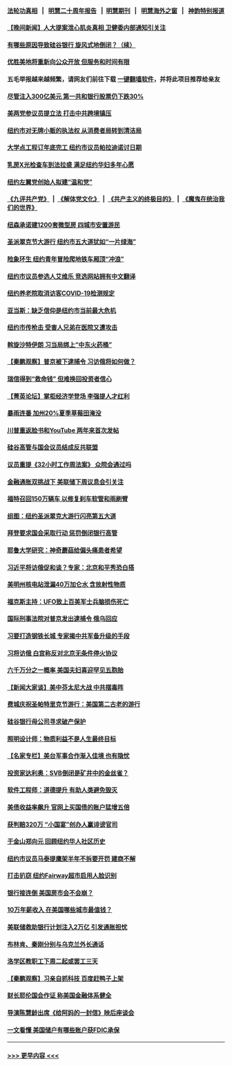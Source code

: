 #### [法轮功真相](https://github.com/gfw-breaker/truth/blob/master/README.md?t=0) &nbsp;&nbsp;|&nbsp;&nbsp; [明慧二十周年报告](https://github.com/gfw-breaker/mh-reports/blob/master/README.md?t=0) &nbsp;&nbsp;|&nbsp;&nbsp;[明慧期刊](https://github.com/gfw-breaker/mh-qikan) &nbsp;&nbsp;|&nbsp;&nbsp; [明慧海外之窗](https://github.com/gfw-breaker/mh-news/blob/master/README.md?t=0) &nbsp;&nbsp;|&nbsp;&nbsp; [神韵特别报道](https://github.com/gfw-breaker/mh-news/blob/master/shenyun.md?t=0)
#### [【晚间新闻】人大提案泄心肌炎真相 卫健委内部通知引关注](../pages/nsc412/n13952941.md?t=03181843) 
#### [有哪些原因导致硅谷银行 旋风式地倒闭？（续）](../pages/nsc412/n13952975.md?t=03181843) 
#### [优胜美地将重新向公众开放 但服务和时间有限](../pages/nsc412/n13952960.md?t=03181843) 
#### 五毛举报越来越频繁，请网友们前往下载 [一键翻墙软件](https://github.com/gfw-breaker/ssr-accounts)，并将此项目推荐给亲友
#### [尽管注入300亿美元 第一共和银行股票仍下跌30%](../pages/nsc412/n13952956.md?t=03181843) 
#### [美两党参议员提立法 打击中共跨境镇压](../pages/nsc412/n13952926.md?t=03181843) 
#### [纽约市对无牌小贩的执法权 从消费者局转到清洁局](../pages/nsc412/n13952893.md?t=03181843) 
#### [大学点工程订年底完工 纽约市议员帕拉迪诺讨日期](../pages/nsc412/n13952896.md?t=03181843) 
#### [乳房X光检查车到法拉盛 满足纽约华妇多年心愿](../pages/nsc412/n13952908.md?t=03181843) 
#### [纽约左翼党创始人拟建“温和党”](../pages/nsc412/n13952881.md?t=03181843) 
#### [《九评共产党》](https://github.com/begood0513/9ping.md/blob/master/README.md) &nbsp;|&nbsp; [《解体党文化》](../../../../jtdwh.md/blob/master/README.md)  &nbsp;|&nbsp; [《共产主义的终极目的》](../../../../gczydzjmd.md/blob/master/README.md) &nbsp;|&nbsp; [《魔鬼在统治我们的世界》](../../../../mgztzwmdsj.md/blob/master/README.md) 
#### [纽森承诺建1200套微型房 四城市安置游民](../pages/nsc412/n13952901.md?t=03181843) 
#### [圣派翠克节大游行 纽约市五大道犹如“一片绿海”](../pages/nsc412/n13952890.md?t=03181843) 
#### [险象环生 纽约青年冒险爬地铁车厢顶“冲浪”](../pages/nsc412/n13952906.md?t=03181843) 
#### [纽约市议员参选人艾维乐 竞选网站拥有中文翻译](../pages/nsc412/n13952912.md?t=03181843) 
#### [纽约养老院取消访客COVID-19检测规定](../pages/nsc412/n13952913.md?t=03181843) 
#### [亚当斯：缺乏信仰是纽约市当前最大危机](../pages/nsc412/n13952915.md?t=03181843) 
#### [纽约市传枪击 受害人兄弟在医院又遭攻击](../pages/nsc412/n13952917.md?t=03181843) 
#### [斡旋沙特伊朗 习当局绑上“中东火药桶”](../pages/nsc412/n13952645.md?t=03181843) 
#### [【秦鹏观察】普京被下逮捕令 习访俄将如何做？](../pages/nsc412/n13952697.md?t=03181843) 
#### [瑞信得到“救命钱” 但难换回投资者信心](../pages/nsc412/n13952721.md?t=03181843) 
#### [【菁英论坛】掌柜经济学登场 李强提人才红利](../pages/nsc412/n13952624.md?t=03181843) 
#### [暴雨连番 加州20%夏季草莓田淹没](../pages/nsc412/n13952723.md?t=03181843) 
#### [川普重返脸书和YouTube 两年来首次发帖](../pages/nsc412/n13952650.md?t=03181843) 
#### [硅谷高管与国会议员结成反共联盟](../pages/nsc412/n13952574.md?t=03181843) 
#### [议员重提《32小时工作周法案》 众院会通过吗](../pages/nsc412/n13952652.md?t=03181843) 
#### [金融通胀双挑战下 美联储下周议息会引关注](../pages/nsc412/n13952642.md?t=03181843) 
#### [福特召回150万辆车 以修复刹车软管和雨刷臂](../pages/nsc412/n13952651.md?t=03181843) 
#### [组图：纽约圣派翠克大游行闪亮第五大道](../pages/nsc412/n13952657.md?t=03181843) 
#### [拜登要求国会采取行动 惩罚倒闭银行高管](../pages/nsc412/n13952592.md?t=03181843) 
#### [耶鲁大学研究：神奇蘑菇给偏头痛患者希望](../pages/nsc412/n13952598.md?t=03181843) 
#### [习近平将访俄促和谈？专家：北京和平秀恐白搭](../pages/nsc412/n13952569.md?t=03181843) 
#### [美明州核电站泄漏40万加仑水 含放射性物质](../pages/nsc412/n13952549.md?t=03181843) 
#### [福克斯主持：UFO致上百美军士兵脑损伤死亡](../pages/nsc412/n13952579.md?t=03181843) 
#### [国际刑事法院对普京发出逮捕令 俄乌回应](../pages/nsc412/n13952577.md?t=03181843) 
#### [习要打造钢铁长城 专家揭中共军备升级的手段](../pages/nsc412/n13951822.md?t=03181843) 
#### [习将访俄 白宫称反对北京无条件停火协议](../pages/nsc412/n13952582.md?t=03181843) 
#### [六千万分之一概率 美国夫妇喜迎罕见五胞胎](../pages/nsc412/n13952236.md?t=03181843) 
#### [【新闻大家谈】美中芬太尼大战 中共摆毒阵](../pages/nsc412/n13952480.md?t=03181843) 
#### [费城庆祝圣帕特里克节游行：美国第二古老的游行](../pages/nsc412/n13952546.md?t=03181843) 
#### [硅谷银行母公司寻求破产保护](../pages/nsc412/n13952539.md?t=03181843) 
#### [照明设计师：物质利益不是人生最终目标](../pages/nsc412/n13951741.md?t=03181843) 
#### [【名家专栏】美台军事合作渐入佳境 也有隐忧](../pages/nsc412/n13951616.md?t=03181843) 
#### [投资家达利奥：SVB倒闭是矿井中的金丝雀？](../pages/nsc412/n13952322.md?t=03181843) 
#### [软件工程师：道德提升 有助人类避免毁灭](../pages/nsc412/n13950134.md?t=03181843) 
#### [美债收益率飙升 官网上买国债的账户猛增五倍](../pages/nsc412/n13952047.md?t=03181843) 
#### [获判赔320万 “小国宴”创办人赢诽谤官司](../pages/nsc412/n13952091.md?t=03181843) 
#### [于金山郑向元 回顾纽约华人社区历史](../pages/nsc412/n13952102.md?t=03181843) 
#### [纽约市议员马泰提鹰架半年不拆要开罚 建商不解](../pages/nsc412/n13952105.md?t=03181843) 
#### [打击扒窃 纽约Fairway超市启用人脸识别](../pages/nsc412/n13952087.md?t=03181843) 
#### [银行接连倒 美国房市会不会崩？](../pages/nsc412/n13952064.md?t=03181843) 
#### [10万年薪收入 在美国哪些城市最值钱？](../pages/nsc412/n13952119.md?t=03181843) 
#### [美联储救助银行计划注入2万亿 引发通胀担忧](../pages/nsc412/n13951980.md?t=03181843) 
#### [布林肯、秦刚分别与乌克兰外长通话](../pages/nsc412/n13952005.md?t=03181843) 
#### [洛学区教职工下周二起或罢工三天](../pages/nsc412/n13952021.md?t=03181843) 
#### [【秦鹏观察】习亲自抓科技 百度赶鸭子上架](../pages/nsc412/n13951961.md?t=03181843) 
#### [财长耶伦国会作证 称美国金融体系健全](../pages/nsc412/n13951891.md?t=03181843) 
#### [导演陈慧龄出席《给阿妈的一封信》映后座谈会](../pages/nsc412/n13951992.md?t=03181843) 
#### [一文看懂 美国储户有哪些账户获FDIC承保](../pages/nsc412/n13951850.md?t=03181843) 

----
#### [ >>> 更早内容 <<< ](../indexes/nsc412-earlier.md)
